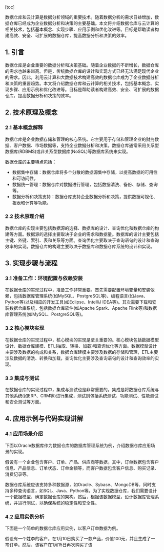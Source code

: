 
[toc]                    
                
                
数据仓库和云计算是数据分析领域的重要技术。随着数据分析的需求日益增加，数据仓库已经成为企业数据分析和决策的主要基础。本文将介绍数据仓库与云计算的相关技术，包括基本概念、实现步骤、应用示例和优化改进等。目标是帮助读者构建高效、安全、可扩展的数据仓库，提高数据分析和决策的效率。

## 1. 引言

数据仓库是企业重要的数据分析和决策基础。随着企业数据的不断增长，数据仓库的需求也越来越高。但是，传统数据仓库的设计和实现方式已经无法满足现代企业的需求。因此，利用云计算和大数据技术构建高效的数据仓库成为了企业数据分析和决策的重要趋势。本文将介绍数据仓库和云计算的相关技术，包括基本概念、实现步骤、应用示例和优化改进等。目标是帮助读者构建高效、安全、可扩展的数据仓库，提高数据分析和决策的效率。

## 2. 技术原理及概念

### 2.1 基本概念解释

数据仓库是企业数据存储和管理的核心系统。它主要用于存储和管理企业的财务数据、客户数据、市场数据等，支持企业数据分析和决策。数据仓库通常采用关系型数据库(RDBMS)或非关系型数据库(NoSQL)等数据库系统来实现。

数据仓库的主要特点包括：

- 数据集中存储：数据仓库将多个分散的数据源集中存储，以提高数据的可用性和可访问性。
- 数据统一管理：数据仓库对数据进行管理，包括数据清洗、备份、存储、查询等。
- 数据分析和决策支持：数据仓库支持企业数据分析和决策，提供数据可视化、报表和计算等功能。

### 2.2 技术原理介绍

数据仓库的实现主要包括数据源的选择、数据库的设计、查询优化和数据仓库的构建等方面。数据源的选择主要取决于企业的需求和数据量。数据库的设计主要包括主键、外键、索引、表和关系等方面。查询优化主要取决于查询语句的设计和查询效率的实现。数据仓库的构建主要取决于数据库和数据仓库系统的设计和实现。

## 3. 实现步骤与流程

### 3.1 准备工作：环境配置与依赖安装

在数据仓库的实现过程中，准备工作非常重要。首先需要配置环境变量和安装依赖，包括数据库管理系统(如MySQL、PostgreSQL等)、编程语言(如Java、Python等)以及相应的开发工具(如Eclipse、IntelliJ IDEA等)。其次需要下载和安装数据仓库系统，包括数据仓库软件(如Apache Spark、Apache Flink等)和数据库管理系统(如MySQL、PostgreSQL等)。

### 3.2 核心模块实现

在数据仓库的实现过程中，核心模块的实现是至关重要的。核心模块包括数据模型设计、数据仓库建模、ETL(抽取、转换、加载)和查询优化等方面。数据模型设计主要涉及数据的构成和关系，数据仓库建模主要涉及数据的存储和管理，ETL主要涉及数据的清洗、转换和加载，查询优化主要涉及查询语句的设计和查询效率的实现。

### 3.3 集成与测试

在数据仓库的实现过程中，集成与测试也是非常重要的。集成是将数据仓库系统与其他系统(如ERP、CRM等)进行集成，测试则包括系统测试、功能测试、性能测试和安全测试等方面。

## 4. 应用示例与代码实现讲解

### 4.1 应用场景介绍

下面以Oracle数据库作为数据仓库的数据库管理系统为例，介绍数据仓库应用场景的实现。

假设有一个企业包含客户、订单、产品、供应商等数据。其中，订单数据包含客户信息、产品信息、订单状态、订单金额等，而客户数据包含客户信息、购买记录、消费记录等。

数据仓库系统应该支持多种数据源，如Oracle、Sybase、MongoDB等，同时支持多种查询语言，如SQL、Java、Python等。为了实现数据仓库，我们需要设计一个数据模型，确定数据仓库的架构。然后，根据该数据模型，设计数据库管理系统，并进行测试，以确保系统的稳定性和安全性。

### 4.2 应用实例分析

下面是一个简单的数据仓库应用实例，以客户订单数据为例。

假设有一个姓李的客户，在1月10日购买了一款产品，价值100元，并且生成了一笔订单。然后，该客户在1月15日再次购买了该

